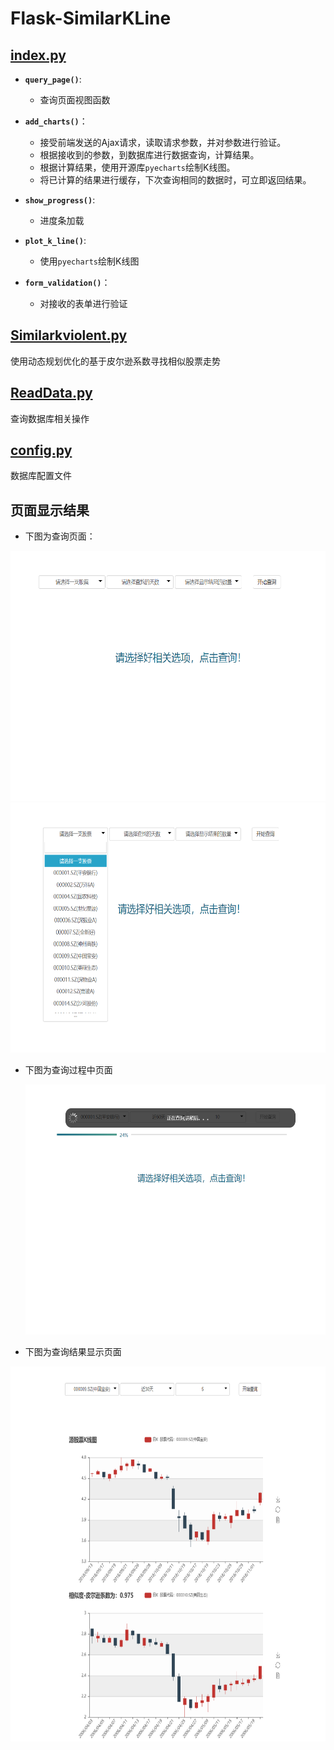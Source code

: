 # Flask-SimilarKLine

## [index.py](https://github.com/ChengJiaGen/Flask-SimilarKLine/blob/master/index.py)
- **`query_page()`**:
  + 查询页面视图函数
  
- **`add_charts()`**：
  + 接受前端发送的Ajax请求，读取请求参数，并对参数进行验证。
  + 根据接收到的参数，到数据库进行数据查询，计算结果。
  + 根据计算结果，使用开源库`pyecharts`绘制K线图。
  + 将已计算的结果进行缓存，下次查询相同的数据时，可立即返回结果。
  
- **`show_progress()`**:
  + 进度条加载
  
- **`plot_k_line()`**:
  + 使用`pyecharts`绘制K线图
  
- **`form_validation()`**：
  + 对接收的表单进行验证
  
## [Similarkviolent.py](https://github.com/ChengJiaGen/Flask-SimilarKLine/blob/master/Similarkviolent.py)
  使用动态规划优化的基于皮尔逊系数寻找相似股票走势
  
## [ReadData.py](https://github.com/ChengJiaGen/Flask-SimilarKLine/blob/master/ReadData.py)
  查询数据库相关操作
  
## [config.py](https://github.com/ChengJiaGen/Flask-SimilarKLine/blob/master/config.py)
  数据库配置文件
  
## 页面显示结果
- 下图为查询页面：
<div align=center><img src="https://github.com/ChengJiaGen/Flask-SimilarKLine/blob/master/result_img/start_page.png" width="600" height="400"/></div>
<div align=center><img src="https://github.com/ChengJiaGen/Flask-SimilarKLine/blob/master/result_img/select-page.png" width="600" height="400"/></div>

- 下图为查询过程中页面
  <div align=center><img src="https://github.com/ChengJiaGen/Flask-SimilarKLine/blob/master/result_img/proress-page.png" width="600" height="400"/></div>
  
- 下图为查询结果显示页面
 <div align=center><img src="https://github.com/ChengJiaGen/Flask-SimilarKLine/blob/master/result_img/result-page.png" width="600" height="600"/></div>


  
